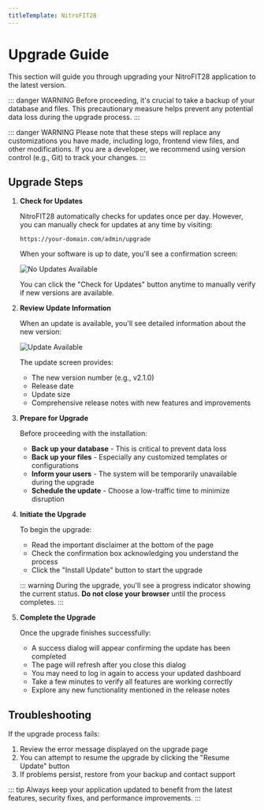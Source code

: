 ```yaml
---
titleTemplate: NitroFIT28
---
```


# Upgrade Guide

This section will guide you through upgrading your NitroFIT28 application to the latest version.

::: danger WARNING
Before proceeding, it's crucial to take a backup of your database and files. This precautionary measure helps prevent any potential data loss during the upgrade process.
:::

::: danger WARNING
Please note that these steps will replace any customizations you have made, including logo, frontend view files, and other modifications. If you are a developer, we recommend using version control (e.g., Git) to track your changes.
:::

## Upgrade Steps

1. **Check for Updates**
   
   NitroFIT28 automatically checks for updates once per day. However, you can manually check for updates at any time by visiting:
   ```
   https://your-domain.com/admin/upgrade
   ```
   
   When your software is up to date, you'll see a confirmation screen:
   
   ![No Updates Available](/bouncifypro/no-update.png)
   
   You can click the "Check for Updates" button anytime to manually verify if new versions are available.

2. **Review Update Information**
   
   When an update is available, you'll see detailed information about the new version:
   
   ![Update Available](/bouncifypro/upgrade.png)
   
   The update screen provides:
   - The new version number (e.g., v2.1.0)
   - Release date
   - Update size
   - Comprehensive release notes with new features and improvements

3. **Prepare for Upgrade**
   
   Before proceeding with the installation:
   - **Back up your database** - This is critical to prevent data loss
   - **Back up your files** - Especially any customized templates or configurations
   - **Inform your users** - The system will be temporarily unavailable during the upgrade
   - **Schedule the update** - Choose a low-traffic time to minimize disruption

4. **Initiate the Upgrade**
   
   To begin the upgrade:
   - Read the important disclaimer at the bottom of the page
   - Check the confirmation box acknowledging you understand the process
   - Click the "Install Update" button to start the upgrade
   
   ::: warning
   During the upgrade, you'll see a progress indicator showing the current status. **Do not close your browser** until the process completes.
   :::

5. **Complete the Upgrade**
   
   Once the upgrade finishes successfully:
   - A success dialog will appear confirming the update has been completed
   - The page will refresh after you close this dialog
   - You may need to log in again to access your updated dashboard
   - Take a few minutes to verify all features are working correctly
   - Explore any new functionality mentioned in the release notes

## Troubleshooting

If the upgrade process fails:
1. Review the error message displayed on the upgrade page
2. You can attempt to resume the upgrade by clicking the "Resume Update" button
3. If problems persist, restore from your backup and contact support

::: tip
Always keep your application updated to benefit from the latest features, security fixes, and performance improvements.
:::
